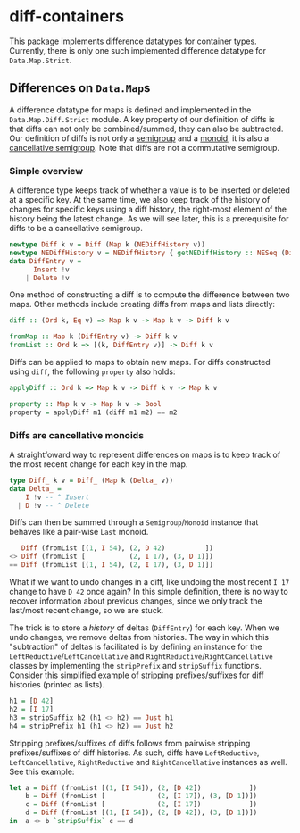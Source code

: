 # diff-containers

This package implements difference datatypes for container types. Currently,
there is only one such implemented difference datatype for `Data.Map.Strict`.

## Differences on `Data.Map`s

A difference datatype for maps is defined and implemented in the
`Data.Map.Diff.Strict` module. A key property of our definition of diffs is that
diffs can not only be combined/summed, they can also be subtracted. Our
definition of diffs is not only a
[semigroup](https://en.wikipedia.org/wiki/Semigroup#Definition) and a
[monoid](https://en.wikipedia.org/wiki/Monoid#Definition), it is also a
[cancellative semigroup](https://en.wikipedia.org/wiki/Cancellative_semigroup).
Note that diffs are not a commutative semigroup.

### Simple overview

A difference type keeps track of whether a value is to be inserted or deleted at
a specific key. At the same time, we also keep track of the history of changes
for specific keys using a diff history, the right-most element of the history
being the latest change. As we will see later, this is a prerequisite for diffs
to be a cancellative semigroup.

```haskell
newtype Diff k v = Diff (Map k (NEDiffHistory v))
newtype NEDiffHistory v = NEDiffHistory { getNEDiffHistory :: NESeq (DiffEntry v) }
data DiffEntry v =
      Insert !v
    | Delete !v
```

One method of constructing a diff is to compute the difference between two maps.
Other methods include creating diffs from maps and lists directly:

```haskell
diff :: (Ord k, Eq v) => Map k v -> Map k v -> Diff k v

fromMap :: Map k (DiffEntry v) -> Diff k v
fromList :: Ord k => [(k, DiffEntry v)] -> Diff k v
```

Diffs can be applied to maps to obtain new maps. For diffs constructed using
`diff`, the following `property` also holds:

```haskell
applyDiff :: Ord k => Map k v -> Diff k v -> Map k v

property :: Map k v -> Map k v -> Bool
property = applyDiff m1 (diff m1 m2) == m2
```

### Diffs are cancellative monoids

A straightfoward way to represent differences on maps is to keep track of the
most recent change for each key in the map.

```haskell
type Diff_ k v = Diff_ (Map k (Delta_ v))
data Delta_ =
    I !v -- ^ Insert
  | D !v -- ^ Delete
```

Diffs can then be summed through a `Semigroup`/`Monoid` instance that behaves
like a pair-wise `Last` monoid.

```haskell
   Diff (fromList [(1, I 54), (2, D 42)          ])
<> Diff (fromList [           (2, I 17), (3, D 1)])
== Diff (fromList [(1, I 54), (2, I 17), (3, D 1)])
```

What if we want to undo changes in a diff, like undoing the most recent `I 17`
change to have `D 42` once again? In this simple definition, there is no way to
recover information about previous changes, since we only track the last/most
recent change, so we are stuck.

The trick is to store a *history* of deltas (`DiffEntry`) for each key. When we
undo changes, we remove deltas from histories. The way in which this
"subtraction" of deltas is facilitated is by defining an instance for the
`LeftReductive`/`LeftCancellative` and `RightReductive`/`RightCancellative`
classes by implementing the `stripPrefix` and `stripSuffix` functions. Consider
this simplified example of stripping prefixes/suffixes for diff histories
(printed as lists).

```haskell
h1 = [D 42]
h2 = [I 17]
h3 = stripSuffix h2 (h1 <> h2) == Just h1
h4 = stripPrefix h1 (h1 <> h2) == Just h2
```

Stripping prefixes/suffixes of diffs follows from pairwise stripping
prefixes/suffixes of diff histories. As such, diffs have `LeftReductive`,
`LeftCancellative`, `RightReductive` and `RightCancellative` instances as well.
See this example:

```haskell
let a = Diff (fromList [(1, [I 54]), (2, [D 42])            ])
    b = Diff (fromList [             (2, [I 17]), (3, [D 1])])
    c = Diff (fromList [             (2, [I 17])            ])
    d = Diff (fromList [(1, [I 54]), (2, [D 42]), (3, [D 1])])
in  a <> b `stripSuffix` c == d
```